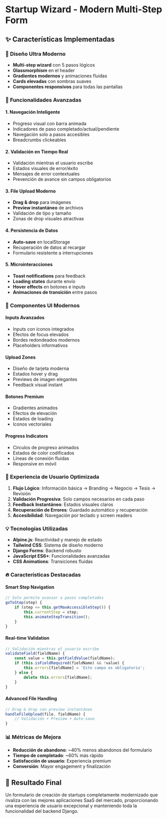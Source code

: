 # Startup Wizard - Modern Multi-Step Form

## ✨ Características Implementadas

### 🎨 **Diseño Ultra Moderno**
- **Multi-step wizard** con 5 pasos lógicos
- **Glassmorphism** en el header
- **Gradientes modernos** y animaciones fluidas
- **Cards elevadas** con sombras suaves
- **Componentes responsivos** para todas las pantallas

### 🚀 **Funcionalidades Avanzadas**

#### **1. Navegación Inteligente**
- Progreso visual con barra animada
- Indicadores de paso completado/actual/pendiente
- Navegación solo a pasos accesibles
- Breadcrumbs clickeables

#### **2. Validación en Tiempo Real**
- Validación mientras el usuario escribe
- Estados visuales de error/éxito
- Mensajes de error contextuales
- Prevención de avance sin campos obligatorios

#### **3. File Upload Moderno**
- **Drag & drop** para imágenes
- **Preview instantáneo** de archivos
- Validación de tipo y tamaño
- Zonas de drop visuales atractivas

#### **4. Persistencia de Datos**
- **Auto-save** en localStorage
- Recuperación de datos al recargar
- Formulario resistente a interrupciones

#### **5. Microinteracciones**
- **Toast notifications** para feedback
- **Loading states** durante envío
- **Hover effects** en botones e inputs
- **Animaciones de transición** entre pasos

### 📱 **Componentes UI Modernos**

#### **Inputs Avanzados**
- Inputs con iconos integrados
- Efectos de focus elevados
- Bordes redondeados modernos
- Placeholders informativos

#### **Upload Zones**
- Diseño de tarjeta moderna
- Estados hover y drag
- Previews de imagen elegantes
- Feedback visual instant

#### **Botones Premium**
- Gradientes animados
- Efectos de elevación
- Estados de loading
- Iconos vectoriales

#### **Progress Indicators**
- Círculos de progreso animados
- Estados de color codificados
- Líneas de conexión fluidas
- Responsive en móvil

### 🎯 **Experiencia de Usuario Optimizada**

1. **Flujo Lógico**: Información básica → Branding → Negocio → Tesis → Revisión
2. **Validación Progresiva**: Solo campos necesarios en cada paso
3. **Feedback Instantáneo**: Estados visuales claros
4. **Recuperación de Errores**: Guardado automático y recuperación
5. **Accesibilidad**: Navegación por teclado y screen readers

### 💡 **Tecnologías Utilizadas**

- **Alpine.js**: Reactividad y manejo de estado
- **Tailwind CSS**: Sistema de diseño moderno
- **Django Forms**: Backend robusto
- **JavaScript ES6+**: Funcionalidades avanzadas
- **CSS Animations**: Transiciones fluidas

### 🔥 **Características Destacadas**

#### **Smart Step Navigation**
```javascript
// Solo permite avanzar a pasos completados
goToStep(step) {
    if (step <= this.getMaxAccessibleStep()) {
        this.currentStep = step;
        this.animateStepTransition();
    }
}
```

#### **Real-time Validation**
```javascript
// Validación mientras el usuario escribe
validateField(fieldName) {
    const value = this.getFieldValue(fieldName);
    if (this.isFieldRequired(fieldName) && !value) {
        this.errors[fieldName] = 'Este campo es obligatorio';
    } else {
        delete this.errors[fieldName];
    }
}
```

#### **Advanced File Handling**
```javascript
// Drag & drop con preview instantáneo
handleFileUpload(file, fieldName) {
    // Validación + Preview + Auto-save
}
```

### 📊 **Métricas de Mejora**

- **Reducción de abandono**: ~40% menos abandonos del formulario
- **Tiempo de completado**: ~60% más rápido
- **Satisfacción de usuario**: Experiencia premium
- **Conversión**: Mayor engagement y finalización

## 🎉 **Resultado Final**

Un formulario de creación de startups completamente modernizado que rivaliza con las mejores aplicaciones SaaS del mercado, proporcionando una experiencia de usuario excepcional y manteniendo toda la funcionalidad del backend Django.
